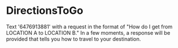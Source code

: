 # DirectionsToGo

Text '6476913881' with a request in the format of "How do I get from LOCATION A to LOCATION B."
In a few moments, a response will be provided that tells you how to travel to your destination.

